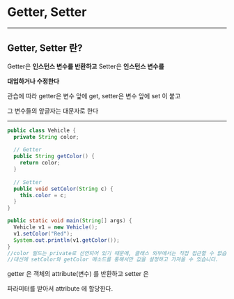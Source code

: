 # Getter, Setter

---

## Getter, Setter 란?

Getter은 **인스턴스 변수를 반환하고** Setter은 **인스턴스 변수를**

**대입하거나 수정한다**

관습에 따라 getter은 변수 앞에 get, setter은 변수 앞에 set 이 붙고

그 변수들의 앞글자는 대문자로 한다

---

```java
public class Vehicle {
  private String color;
  
  // Getter
  public String getColor() {
    return color;
  }
  
  // Setter
  public void setColor(String c) {
    this.color = c;
  }
}
```

```java
public static void main(String[] args) {
  Vehicle v1 = new Vehicle();
  v1.setColor("Red");
  System.out.println(v1.getColor());
}
//color 필드는 private로 선언되어 있기 때문에, 클래스 외부에서는 직접 접근할 수 없습니다. 
//대신에 setColor와 getColor 메소드를 통해서만 값을 설정하고 가져올 수 있습니다.
```

getter 은 객체의 attribute(변수) 를 반환하고 setter 은

파라미터를 받아서 attribute 에 할당한다.